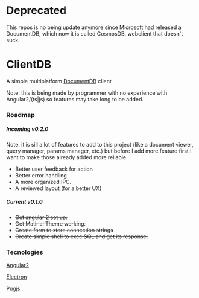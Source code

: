 # Deprecated
This repos is no being update anymore since Microsoft had released a DocumentDB, which now it is called CosmosDB, webclient that doesn't suck.

# ClientDB

A simple multiplatform [DocumentDB](https://azure.microsoft.com/en-us/services/documentdb/) client

Note: this is being made by programmer with no experience with Angular2/(ts|js) so features may take long to be added.

### Roadmap

##### Incoming v0.2.0
Note: it is sill a lot of features to add to this project (like a document viewer, query manager, params manager, etc.) but before I add more feature first I want to make those already added more reliable.

- Better user feedback for action
- Better error handling
- A more organized IPC.
- A reviewed layout (for a better UX)

##### Current v0.1.0

- ~~Get angular 2 set up.~~
- ~~Get Matirial Theme working.~~
- ~~Create form to store connection strings~~
- ~~Create simple shell to exec SQL and get its response.~~


### Tecnologies

[Angular2](https://angular.io/)

[Electron](http://electron.atom.io/) 

[Pugjs](https://github.com/pugjs/pug)
